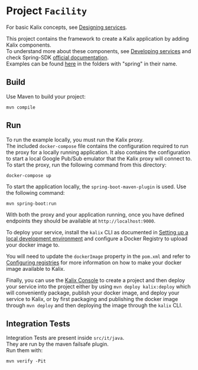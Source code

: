 # Project `Facility`


For basic Kalix concepts, see [Designing services](https://docs.kalix.io/services/development-process.html).

This project contains the framework to create a Kalix application by adding Kalix components.  
To understand more about these components, see [Developing services](https://docs.kalix.io/services/) and check
Spring-SDK [official documentation](https://docs.kalix.io/spring/index.html).  
Examples can be found [here](https://github.com/lightbend/kalix-jvm-sdk/tree/main/samples) in the folders with "spring" in their name.

## Build
Use Maven to build your project:

```shell
mvn compile
```

## Run
To run the example locally, you must run the Kalix proxy.  
The included `docker-compose` file contains the configuration required to run the proxy for a locally running application.
It also contains the configuration to start a local Google Pub/Sub emulator that the Kalix proxy will connect to.
To start the proxy, run the following command from this directory:

```shell
docker-compose up
```

To start the application locally, the `spring-boot-maven-plugin` is used. Use the following command:

```shell
mvn spring-boot:run
```

With both the proxy and your application running, once you have defined endpoints they should be available at `http://localhost:9000`.


To deploy your service, install the `kalix` CLI as documented in
[Setting up a local development environment](https://docs.kalix.io/setting-up/)
and configure a Docker Registry to upload your docker image to.

You will need to update the `dockerImage` property in the `pom.xml` and refer to
[Configuring registries](https://docs.kalix.io/projects/container-registries.html)
for more information on how to make your docker image available to Kalix.

Finally, you can use the [Kalix Console](https://console.kalix.io)
to create a project and then deploy your service into the project either by using `mvn deploy kalix:deploy` which
will conveniently package, publish your docker image, and deploy your service to Kalix, or by first packaging and
publishing the docker image through `mvn deploy` and then deploying the image
through the `kalix` CLI.

## Integration Tests
Integration Tests are present inside `src/it/java`.  
They are run by the maven failsafe plugin.  
Run them with:
```
mvn verify -Pit
```